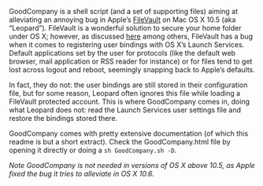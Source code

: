 GoodCompany is a shell script (and a set of supporting files) aiming at alleviating an annoying bug in Apple’s [FileVault](http://en.wikipedia.org/wiki/FileVault "WikiPedia entry for FileVault") on Mac OS X 10.5 (aka “Leopard”). FileVault is a wonderful solution to secure your home folder under OS X; however, as discussed [here](http://discussions.apple.com/thread.jspa?messageID=5981050&amp;%2323235981050 "Apple Discussions Forums thread") among others, FileVault has a bug when it comes to registering user bindings with OS X’s Launch Services. Default applications set by the user for protocols (like the default web browser, mail application or RSS reader for instance) or for files tend to get lost across logout and reboot, seemingly snapping back to Apple’s defaults.

In fact, they do not: the user bindings are still stored in their configuration file, but for some reason, Leopard often ignores this file while loading a FileVault protected account. This is where GoodCompany comes in, doing what Leopard does not: read the Launch Services user settings file and restore the bindings stored there.

GoodCompany comes with pretty extensive documentation (of which this readme is but a short extract). Check the GoodCompany.html file by opening it directly or doing a `sh GoodCompany.sh -D`.

*Note GoodCompany is not needed in versions of OS X above 10.5, as Apple fixed the bug it tries to alleviate in OS X 10.6.*